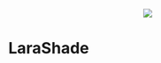 <p align="center">
<img src="https://user-images.githubusercontent.com/85013067/166995041-3c12009a-aa34-48ba-bc57-2c5018e0316d.png">
</p>

<h1>LaraShade</h1>